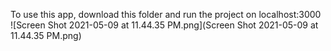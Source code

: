 To use this app, download this folder and run the project on localhost:3000
![Screen Shot 2021-05-09 at 11.44.35 PM.png](Screen Shot 2021-05-09 at 11.44.35 PM.png)
